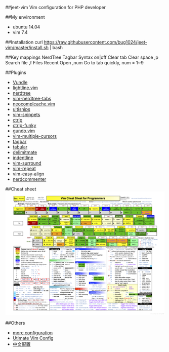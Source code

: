 ##jeet-vim
Vim configuration for PHP developer

##My environment
* ubuntu 14.04
* vim 7.4

##Installation
    curl https://raw.githubusercontent.com/bug1024/jeet-vim/master/install.sh | bash
    
##Key mappings
    <F2> NerdTree
    <F3> Tagbar
    <F6> Syntax on|off
    <F7> Clear tab
    <F8> Clear space
    ,p Search file
    ,f Files Recent Open
    ,num Go to tab quickly, num = 1~9

##Plugins
* [Vundle](https://github.com/gmarik/Vundle.vim)
* [lightline.vim](https://github.com/itchyny/lightline.vim)
* [nerdtree](https://github.com/scrooloose/nerdtree)
* [vim-nerdtree-tabs](https://github.com/jistr/vim-nerdtree-tabs)
* [neocomplcache.vim](https://github.com/Shougo/neocomplcache.vim)
* [ultisnips](https://github.com/SirVer/ultisnips)
* [vim-snippets](https://github.com/honza/vim-snippets)
* [ctrlp](https://github.com/ctrlpvim/ctrlp.vim)
* [ctrlp-funky](https://github.com/tacahiroy/ctrlp-funky)
* [gundo.vim](https://github.com/sjl/gundo.vim)
* [vim-multiple-cursors](https://github.com/kristijanhusak/vim-multiple-cursors)
* [tagbar](https://github.com/majutsushi/tagbar)
* [tabular](https://github.com/godlygeek/tabular)
* [delimitmate](https://github.com/Raimondi/delimitMate)
* [indentline](https://github.com/Yggdroot/indentLine)
* [vim-surround](https://github.com/tpope/vim-surround)
* [vim-repeat](https://github.com/tpope/vim-repeat)
* [vim-easy-align](https://github.com/junegunn/vim-easy-align)
* [nerdcommenter](https://github.com/scrooloose/nerdcommenter)

##Cheat sheet
<img src="https://github.com/bug1024/jeet-vim/raw/master/vim-cmd.png" alt="vim-cmd.png" title="vim-cmd.png">

##Others
* [more configuration](https://github.com/gmarik/Vundle.vim/wiki/Examples)
* [Utimate Vim Config](https://github.com/bug1024/spf13-vim)
* [中文配置](https://github.com/yangyangwithgnu/use_vim_as_ide)
